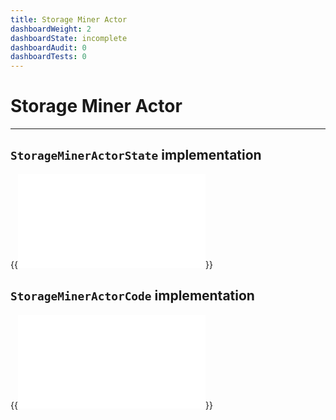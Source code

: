 ```yaml
---
title: Storage Miner Actor
dashboardWeight: 2
dashboardState: incomplete
dashboardAudit: 0
dashboardTests: 0
---
```


# Storage Miner Actor
---

## `StorageMinerActorState` implementation

{{<embed src="/modules/actors/builtin/miner/miner_state.go"  lang="go" >}}

## `StorageMinerActorCode` implementation

{{<embed src="/modules/actors/builtin/miner/miner_actor.go"  lang="go" >}}
